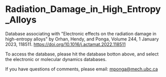 # Radiation_Damage_in_High_Entropy_Alloys
 
Database associating with "Electronic effects on the radiation damage in high-entropy alloys" by Orhan, Hendy, and Ponga, Volume 244, 1 January 2023, 118511. https://doi.org/10.1016/j.actamat.2022.118511


To access the database, please hit the database botton above, and select the electronic or molecular dynamics databases. 

If you have questions of comments, please email: mponga@mech.ubc.ca
